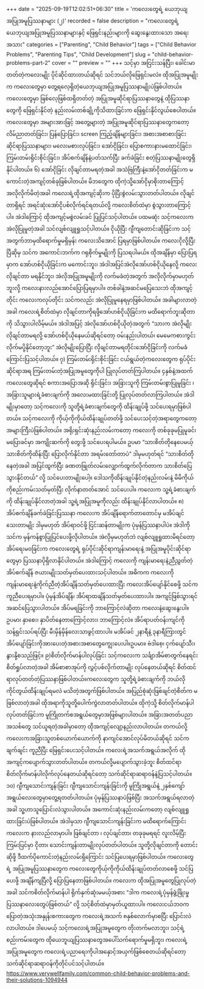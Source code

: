 +++
date = "2025-09-19T12:02:51+06:30"
title = 'ကလေးတွေရဲ့ ယေဘုယျအပြုအမူပြဿနာများ (၂)'
recorded = false
description = "ကလေးတွေရဲ့ ယေဘုယျအပြုအမူပြဿနာများနှင့် ဖြေရှင်းနည်းများကို ဆွေးနွေးထားသော အရေးအသား"
categories = ["Parenting", "Child Behavior"]
tags = ["Child Behavior Problems", "Parenting Tips", "Child Development"]
slug = "child-behavior-problems-part-2"
cover = ""
preview = ""
+++
သင့်မှာ အငြင်းသန်ပြီး၊ ခေါင်းမာတတ်တဲ့ကလေးမျိုး ပိုင်ဆိုင်ထားတယ်ဆိုရင် သင်ဘယ်လိုဖြေရှင်းမလဲ။ ထိုအပြုအမူမျိုးက ကလေးတွေမှာ တွေ့ရလေ့ရှိတဲ့ယေဘုယျအပြုအမူပြဿနာမျိုးပဲဖြစ်ပါတယ်။ ကလေးတွေမှာ ဖြစ်လေ့ဖြစ်ထရှိတတ်တဲ့ အပြုအမူဆိုင်ရာပြဿနာတွေနဲ့ ထိုပြဿနာတွေကို ဖြေရှင်းနိုင်တဲ့ နည်းလမ်းတစ်ချို့ကိုသိထားခြင်းက ဖြေရှင်းနိုင်လွယ်စေပါတယ်။ ကလေးတွေမှာ အများအားဖြင့် အတွေ့များတဲ့ အပြုအမူဆိုင်ရာပြဿနာတွေကတော့ လိမ်ညာတတ်ခြင်း၊ ပြန်ပြောခြင်း၊ screen ကြည့်ချိန်များခြင်း၊ အစားအစာစားခြင်းဆိုင်ရာပြဿနာများ၊ မလေးမစားလုပ်ခြင်း၊ အော်ငိုခြင်း၊ ပြောစကားနားမထောင်ခြင်း၊ ကြမ်းတမ်းရိုင်းစိုင်းခြင်း၊ အိပ်စက်ချိန်နဲ့ပတ်သက်ပြီး ခက်ခဲခြင်း စတဲ့ပြဿနာမျိုးတွေရှိနိုင်ပါတယ်။
၆) အော်ငိုခြင်း
လိုချင်တာမရတဲ့အခါ အသံဗြဲကြီးနဲ့အော်ငိုတတ်ခြင်းက မကောင်းတဲ့အကျင့်တစ်ခုဖြစ်ပါတယ်။ မိဘတွေက ထိုကဲ့သို့အော်ငိုမှာစိုးတာကြောင့် အလိုလိုက်မိတဲ့အခါ ကလေးရဲ့ထိုအကျင့်ဆိုးက ပိုပြီးစွဲလမ်းသွားတတ်ပါတယ်။ လိုချင်တာရှိရင် အရင်ဆုံးအော်ငိုပစ်လိုက်ရင်ရတယ်လို့ ကလေးစိတ်ထဲမှာ စွဲသွားတာကြောင့်ပါ။ အဲဒါကြောင့် ထိုအကျင့်မစွဲလမ်းခင် ပြုပြင်သင့်ပါတယ်။
ပထမဆုံး သင့်ကလေးက အဲလိုပြုမူတဲ့အခါ သင်လျစ်လျူရှုသင့်ပါတယ်။ ငိုယိုပြီး ဂျီကျတောင်းဆိုခြင်းက သင့်အတွက်ဘာမှထိရောက်မှုမရှိမှန်း ကလေးသိအောင် ပြရမှာဖြစ်ပါတယ်။ ကလေးငိုလို့ပြီးပြီဆိုမှ သင်က အကောင်းဘက်က ဂရုစိုက်မှုမျိုးကို ပြသရပါမယ်။ ထိုအချိန်မှာ ပြောပြရမှာက အော်ဟစ်ငိုယိုခြင်းက မကောင်းဘူး၊ အဲဒါအပြင်အဲလိုအော်ဟစ်ငိုယိုနေလို့ ကလေးလိုချင်တာ မရနိုင်ဘူး၊ အဲလိုအပြုအမူမျိုးကို လက်မခံတဲ့အတွက် အလိုလိုက်မှာမဟုတ်ဘူးလို့ ကလေးနားလည်အောင်ပြောပြရမှာပါ။ တစ်ခါနဲ့အဆင်မပြေသေးဘဲ ထိုအကျင့်တိုင်း ကလေးကလုပ်တိုင်း သင်ကလည်း အဲလိုပြုမူနေရမှာဖြစ်ပါတယ်။ အခါများလာတဲ့အခါ ကလေးရဲ့စိတ်ထဲမှာ လိုချင်တာကိုရဖို့အော်ဟစ်ငိုယိုခြင်းက မထိရောက်ဘူးဆိုတာကို သိသွားပါလိမ့်မယ်။ အဲဒါအပြင့် အဲလိုအော်ဟစ်ငိုယိုတဲ့အတွက် “သားက အဲလိုမျိုး လိုချင်တာမရလို့ အော်ဟစ်ငိုယိုနေမယ်ဆိုရင်တော့ ဝမ်းနည်းပါတယ်၊ မေမေကစားကွင်းလိုက်မပို့နိုင်တော့ဘူး” အဲလိုမျိုးပြောပြီး လိုချင်တာမရတိုင်းအော်ငိုခြင်းကို လက်မခံကြောင်းပြသင့်ပါတယ်။
၇) ကြမ်းတမ်းရိုင်းစိုင်းခြင်း
ငယ်ရွယ်တဲ့ကလေးတွေက ရုပ်ပိုင်းဆိုင်ရာအရ ကြမ်းတမ်းတဲ့အပြုအမူတွေကိုပါ ပြုလုပ်တတ်ကြပါတယ်။ ၄နှစ်နဲ့အထက် ကလေးတွေဆိုရင် စကားအပြောအဆို ရိုင်းခြင်း၊ အခြားသူကို ကြမ်းတမ်းစွာပြုမူခြင်း ၊ အခြားသူများရဲ့ခံစားချက်ကို အလေးမထားခြင်းတို့ ပြုလုပ်တတ်လာကြပါတယ်။ အဲဒါမျိုးမှာတော့ သင့်ကလေးကို သူတို့ရဲ့ခံစားချက်တွေကို ထိန်းချုပ်ဖို့ သင်ပေးရမှာဖြစ်ပါတယ်။ သင့်ကလေးကို ကိုယ့်ကိုကိုယ်ထိန်းချုပ်တတ်ဖို့ သင်ပေးသင့်တဲ့အရာတွေကတော့ အများကြီးပဲဖြစ်ပါတယ်။ အရိုးရှင်းဆုံးနည်းလမ်းကတော့ ကလေးကို တစ်ခုခုမပြုမူခင်၊ မပြောခင်မှာ အကျိုးဆက်ကို တွေးဖို့ သင်ပေးရပါမယ်။ ဥပမာ “သားစိတ်တိုနေပေမယ့် သားစိတ်ကိုထိန်းပြီး ပြောလိုက်နိုင်တာ အရမ်းတော်တာပဲ” ဒါမှမဟုတ်ရင် “သားစိတ်တိုနေတဲ့အခါ အပြင်ထွက်ပြီး ခဏတဖြုတ်လမ်းလျှောက်ထွက်လိုက်တာက သားစိတ်ပြေသွားနိုင်တယ်” လို့ သင်ပေးတာမျိုးပေါ့။ ဒေါသကိုထိန်းချုပ်နိုင်တဲ့နည်းလမ်းနဲ့ မိမိကိုယ်ကိုစည်းကမ်းသတ်မှတ်ပြီး လိုက်နာတတ်အောင် သင်ပေးပါ။ ကလေးက သူ့ရဲ့ခံစားချက်ကို ထိန်းချုပ်နိုင်လာတဲ့အခါ သူ့ရဲ့အပြုအမူကိုလည်း ထိန်းချုပ်နိုင်လာပါတယ်။
၈) အိပ်စက်ချိန်ခက်ခဲခြင်းပြဿနာ
ကလေးက အိပ်ချိန်ရောက်တာတောင်မှ မအိပ်ချင်သေးတာမျိုး ဒါမှမဟုတ် အိပ်ရာဝင်ဖို့ ငြင်းဆန်တာမျိုးက ပုံမှန်ပြဿနာပါပဲ။ အဲဒါကို သင်က မှန်ကန်စွာပြုပြင်ပေးဖို့လိုပါတယ်။ အဲလိုမှမဟုတ်ဘဲ လျစ်လျူရှုထားမိရင်တော့ အိပ်ရေးမဝခြင်းက ကလေးတွေရဲ့ ရုပ်ပိုင်းဆိုင်ရာကျန်းမာရေးနဲ့ အပြုအမူပိုင်းဆိုင်ရာတွေမှာ ပြဿနာပိုရှိလာနိုင်ပါတယ်။
အဲဒါကြောင့် ကလေးကို ကျန်းမာရေးနဲ့ညီညွှတ်တဲ့အိပ်စက်ချိန် ဇယားမျိုးသတ်မှတ်ပေးထားသင့်ပါတယ်။ အဓိကက ကလေးကိုကျန်းမာရေးနဲ့ကိုက်ညီတဲ့အိပ်ချိန်သတ်မှတ်ပေးထားပြီး ကလေးအိပ်ပျော်နိုင်စေဖို့ သင်ကကူညီပေးရမှာပါ။ ပုံမှန်အိပ်ချိန်၊ အိပ်ရာထချိန်သတ်မှတ်ပေးထားပါ။ အကျင့်ဖြစ်သွားရင်အဆင်ပြေသွားပါတယ်။ အိပ်မရခြင်းကို ဘာကြောင့်လဲဆိုတာ ကလေးနဲ့ဆွေးနွေးပါ။ဥပမာ၊ နှာစေး၊ နှာပိတ်နေတာကြောင့်လား၊ ဘာကြောင့်လဲ။ အိပ်ရာပတ်ဝန်းကျင်ကို သန့်ရှင်းသပ်ရပ်ပြီး မီးမှိန်မှိန်လေးသာဖွင့်ထားပါ။ မအိပ်ခင် ၂နာရီနဲ့ ၃နာရီကြားတွင် အိပ်ပျော်ခြင်းကိုအားပေးတဲ့အစားအစာတွေကျွေးပေးပါ။ဥပမာ။ ဗံဒါစေ့၊ ငှက်ပျော်သီး၊ နွားနို့စသည်ဖြင့်။
၉)စိတ်လိုက်မာန်ပါလုပ်ခြင်း
သင့်ကလေးက သင်္ချာအိမ်စာတွက်နေရင်း စိတ်ရှုပ်လာတဲ့အခါ အိမ်စာစာအုပ်ကို လွှင့်ပစ်လိုက်တာမျိုး လုပ်နေတယ်ဆိုရင် စိတ်ထင်ရာလုပ်တတ်တဲ့ပြဿနာဖြစ်ပါတယ်။ကလေးတွေက သူတို့ရဲ့ခံစားချက်ကို ဘယ်လိုကိုင်တွယ်ထိန်းချုပ်ရမလဲ မသိတဲ့အတွက်ဖြစ်ပါတယ်။ အပြည်စုံဆုံးဖြစ်ချင်တဲ့စိတ်က မဖြစ်လာတဲ့အခါ ထိုအရာကိုသူတို့ပေါက်ကွဲလာတတ်ပါတယ်။ ထိုကဲ့သို့ စိတ်လိုက်မာန်ပါလုပ်တတ်ခြင်းက မူကြိုတက်စအရွယ်တွေမှာအဖြစ်များပါတယ်။ အခြားအတတ်ပညာအသစ်တွေ သင်ယူရတဲ့အခါမှာတော့ ထိုအကျင့်လျော့နည်းလာပါတယ်။
တကယ်လို့ ကလေးကအခြားသူတစ်ယောက်ယောက်ကို နာကျင်အောင်လုပ်မိတယ်ဆိုရင် သင်ကချက်ချင်း ကူညီပြီး ဖြေရှင်းပေးသင့်ပါတယ်။ ကလေးရဲ့အသက်အရွယ်အလိုက် ထိုအကျင့်ကပျောက်သွားတတ်ပါတယ်။ တကယ်လို့မပျောက်သွားခဲ့ဘူး စိတ်ထင်ရာ စိတ်လိုက်မာန်ပါလိုက်လုပ်နေတယ်ဆိုရင်တော့ သက်ဆိုင်ရာဆရာဝန်နဲ့ပြသင့်ပါတယ်။
၁၀) ဂျီကျသောင်းကျန်းခြင်း
ဂျီကျသောင်းကျန်းခြင်းကို မူကြိုအရွယ်နဲ့ ၂နှစ်ကျော်အရွယ်လေးတွေမှာတွေ့ရတတ်ပါတယ်။ ပုံမှန်ပြဿနာပဲဖြစ်ပြီး အသက်အရွယ်ရလာတဲ့အခါ သူ့ဟာသူပြောင်းလဲသွားပါတယ်။ အကောင်းဆုံးနည်းလမ်းကတော့ လျစ်လျူရှုထားခြင်းပဲဖြစ်ပါတယ်။ အဲဒါမှသာ ဂျီကျသောင်းကျန်းခြင်းက မထိရောက်ကြောင်း ကလေးက နားလည်လာမှာပါ။ ဖြစ်ချင်တာ ၊ လုပ်ချင်တာ၊ တခုခုမရရင် လူးလိမ့်ပြီး ကြမ်းပြင်မှာ ငိုတာ၊ သောင်းကျန်းတာမျိုးလုပ်တတ်ပါတယ်။ သူတို့လိုချင်တာကို တောင်းဆိုဖို့ ဒီထက်ပိုကောင်းတဲ့နည်းလမ်းရှိကြောင်း သင်ပြပေးရမှာဖြစ်ပါတယ်။
ကလေးတွေရဲ့ အပြုအမူပြဿနာတွေက ကလေးတွေကိုယ့်ကိုကိုယ်ထိန်းချုပ်တတ်လာစေဖို့ သင်ပြပေးဖို့ အချိန်ကျပြီလို့ ပြောပြနေတာဖြစ်ပါတယ်။ ကလေးက ထိုအပြုအမူတွေပြုလုပ်တဲ့အခါ သင်ကစိတ်လိုက်မာန်ပါ ရိုက်နှက်ဆုံးမမယ့်အစား “ဒါက ကလေးရဲ့ပုံမှန်ဖွံ့ဖြိုးမှု ပြဿနာလေးတွေပဲဖြစ်တယ်” လို့ သင့်စိတ်ထဲမှာမှတ်ယူထားပါ။ ကလေးငယ်ဘဝက ပြောတဲ့အသုံးအနှုန်းစကားတွေက ကလေးရဲ့အသက် ၈နှစ်လောက်မှာစပြီး ပြောင်းလဲလာပါတယ်။
ဒါပေမယ့် သင့်ကလေးရဲ့အပြုအမူတွေက တိုးတက်မလာဘူး၊ သင့်ရဲ့စည်းကမ်းတွေက ထိုယေဘူယျပြဿနာတွေအပေါ်သက်ရောက်မှုမရှိဘူး၊ ကလေးရဲ့အပြုအမူတွေက ကလေးရဲ့ပညာရေးကိုပါအနှောင့်အယှက်ဖြစ်စေတယ်ဆိုရင်တော့ သက်ဆိုင်ရာဆရာဝန်ကိုတိုင်ပင်သင့်ပါတယ်။
https://www.verywellfamily.com/common-child-behavior-problems-and-their-solutions-1094944 